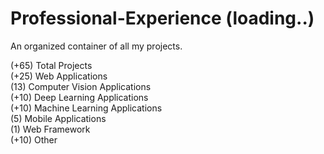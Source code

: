 # Professional-Experience (loading..)
An organized container of all my projects.


(+65) Total Projects<br/>
(+25) Web Applications<br/>
(13) Computer Vision Applications<br/>
(+10) Deep Learning Applications<br/>
(+10) Machine Learning Applications<br/>
(5) Mobile Applications<br/>
(1) Web Framework<br/>
(+10) Other<br/>
